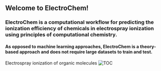 ## Welcome to ElectroChem!

### ElectroChem is a computational workflow for predicting the ionization efficiency of chemicals in electrospray ionization using principles of computational chemistry. 

#### As opposed to machine learning approaches, ElectroChem is a theory-based approach and does not require large datasets to train and test. 

Electrospray ionization of organic molecules
![TOC](https://github.com/dimitriabrahamsson/electro-chem/assets/56902317/32f56e7e-064a-4fdd-b546-54f22ef119eb)
